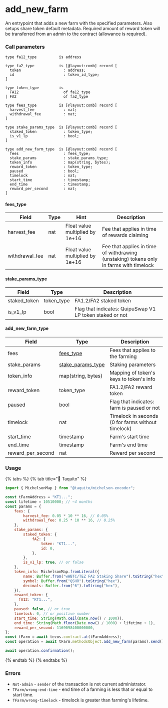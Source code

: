 # add\_new\_farm

An entrypoint that adds a new farm with the specified parameters. Also setups share token default metadata. Required amount of reward token will be transferred from an admin to the contract (allowance is required).

### Call parameters

```pascaligo
type fa12_type          is address

type fa2_type           is [@layout:comb] record [
  token                   : address;
  id                      : token_id_type;
]

type token_type         is
  FA12                    of fa12_type
| FA2                     of fa2_type

type fees_type          is [@layout:comb] record [
  harvest_fee             : nat;
  withdrawal_fee          : nat;
]

type stake_params_type  is [@layout:comb] record [
  staked_token            : token_type;
  is_v1_lp                : bool;
]

type add_new_farm_type  is [@layout:comb] record [
  fees                    : fees_type;
  stake_params            : stake_params_type;
  token_info              : map(string, bytes);
  reward_token            : token_type;
  paused                  : bool;
  timelock                : nat;
  start_time              : timestamp;
  end_time                : timestamp;
  reward_per_second       : nat;
]
```

#### fees\_type

| Field           | Type | Hint                            | Description                                                                            |
| --------------- | ---- | ------------------------------- | -------------------------------------------------------------------------------------- |
| harvest\_fee    | nat  | Float value multiplied by 1e+16 | Fee that applies in time of rewards claiming                                           |
| withdrawal\_fee | nat  | Float value multiplied by 1e+16 | Fee that applies in time of withdrawing (unstaking) tokens only in farms with timelock |

#### stake\_params\_type

| Field         | Type        | Description                                              |
| ------------- | ----------- | -------------------------------------------------------- |
| staked\_token | token\_type | FA1.2/FA2 staked token                                   |
| is\_v1\_lp    | bool        | Flag that indicates: QuipuSwap V1 LP token staked or not |

#### add\_new\_farm\_type

| Field               | Type                                                         | Description                                        |
| ------------------- | ------------------------------------------------------------ | -------------------------------------------------- |
| fees                | [fees\_type](add\_new\_farm.md#fees\_type)                   | Fees that applies to the farming                   |
| stake\_params       | [stake\_params\_type](add\_new\_farm.md#stake\_params\_type) | Staking parameters                                 |
| token\_info         | map(string, bytes)                                           | Mapping of token's keys to token's info            |
| reward\_token       | token\_type                                                  | FA1.2/FA2 reward token                             |
| paused              | bool                                                         | Flag that indicates: farm is paused or not         |
| timelock            | nat                                                          | Timelock in seconds (0 for farms without timelock) |
| start\_time         | timestamp                                                    | Farm's start time                                  |
| end\_time           | timestamp                                                    | Farm's end time                                    |
| reward\_per\_second | nat                                                          | Reward per second                                  |

### Usage

{% tabs %}
{% tab title="🌮 Taquito" %}
```javascript
import { MichelsonMap } from "@taquito/michelson-encoder";

const tFarmAddress = "KT1...";
const lifetime = 10510000; // ~4 months
const params = {
    fees: {
        harvest_fee: 0.05 * 10 ** 16, // 0.05%
        withdrawal_fee: 0.25 * 10 ** 16, // 0.25%
    },
    stake_params: {
        staked_token: {
            fA2: {
                token: "KT1...",
                id: 0,
            },
        },
        is_v1_lp: true, // or false
    },
    token_info: MichelsonMap.fromLiteral({
        name: Buffer.from("wWBTC/TEZ FA2 Staking Share").toString("hex"),
        symbol: Buffer.from("QSHR").toString("hex"),
        decimals: Buffer.from("6").toString("hex"),
    }),
    reward_token: {
      fA12: "KT1...",
    },
    paused: false, // or true
    timelock: 0, // or positive number
    start_time: String(Math.ceil(Date.now() / 1000)),
    end_time: String(Math.floor(Date.now() / 1000) + lifetime + 1),
    reward_per_second: 1169098400000000,
};
const tFarm = await tezos.contract.at(tFarmAddress);
const operation = await tFarm.methodsObject.add_new_farm(params).send();

await operation.confirmation();
```
{% endtab %}
{% endtabs %}

### Errors

* `Not-admin` - `sender` of the transaction is not current administrator.
* `TFarm/wrong-end-time` - end time of a farming is less that or equal to start time.
* `TFarm/wrong-timelock` - timelock is greater than farming's lifetime.

